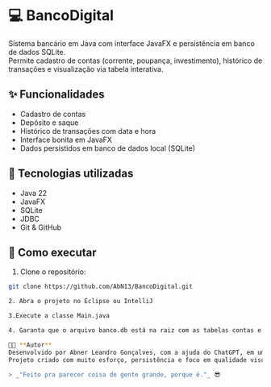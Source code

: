 # 💻 BancoDigital

Sistema bancário em Java com interface JavaFX e persistência em banco de dados SQLite.  
Permite cadastro de contas (corrente, poupança, investimento), histórico de transações e visualização via tabela interativa.

## ✨ Funcionalidades
- Cadastro de contas
- Depósito e saque
- Histórico de transações com data e hora
- Interface bonita em JavaFX
- Dados persistidos em banco de dados local (SQLite)

## 📂 Tecnologias utilizadas
- Java 22
- JavaFX
- SQLite
- JDBC
- Git & GitHub

## 🚀 Como executar
1. Clone o repositório:
```bash
git clone https://github.com/AbN13/BancoDigital.git

2. Abra o projeto no Eclipse ou IntelliJ

3.Execute a classe Main.java

4. Garanta que o arquivo banco.db está na raiz com as tabelas contas e transacoes criadas

👨‍💻 **Autor**  
Desenvolvido por Abner Leandro Gonçalves, com a ajuda do ChatGPT, em um bootcamp de programação.  
Projeto criado com muito esforço, persistência e foco em qualidade visual e funcional.

> _"Feito pra parecer coisa de gente grande, porque é."_ 😎

